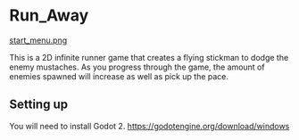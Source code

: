 # Run_Away
[start_menu.png](https://github.com/SairenDelight/Run_Away/blob/master/assets/start_menu.png)


This is a 2D infinite runner game that creates a flying stickman to dodge the enemy mustaches. As you progress through the game, the amount of enemies spawned will increase as well as pick up the pace.

## Setting up ##
You will need to install Godot 2.
https://godotengine.org/download/windows
